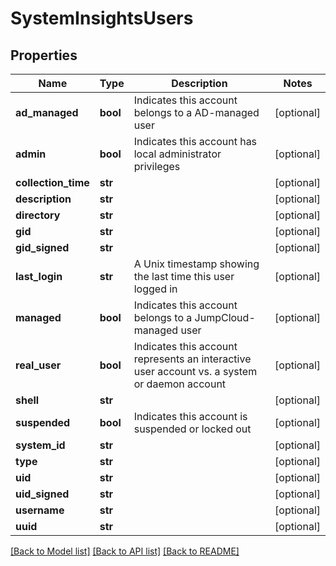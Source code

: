 # SystemInsightsUsers

## Properties
Name | Type | Description | Notes
------------ | ------------- | ------------- | -------------
**ad_managed** | **bool** | Indicates this account belongs to a AD-managed user | [optional] 
**admin** | **bool** | Indicates this account has local administrator privileges | [optional] 
**collection_time** | **str** |  | [optional] 
**description** | **str** |  | [optional] 
**directory** | **str** |  | [optional] 
**gid** | **str** |  | [optional] 
**gid_signed** | **str** |  | [optional] 
**last_login** | **str** | A Unix timestamp showing the last time this user logged in | [optional] 
**managed** | **bool** | Indicates this account belongs to a JumpCloud-managed user | [optional] 
**real_user** | **bool** | Indicates this account represents an interactive user account vs. a system or daemon account | [optional] 
**shell** | **str** |  | [optional] 
**suspended** | **bool** | Indicates this account is suspended or locked out | [optional] 
**system_id** | **str** |  | [optional] 
**type** | **str** |  | [optional] 
**uid** | **str** |  | [optional] 
**uid_signed** | **str** |  | [optional] 
**username** | **str** |  | [optional] 
**uuid** | **str** |  | [optional] 

[[Back to Model list]](../README.md#documentation-for-models) [[Back to API list]](../README.md#documentation-for-api-endpoints) [[Back to README]](../README.md)


